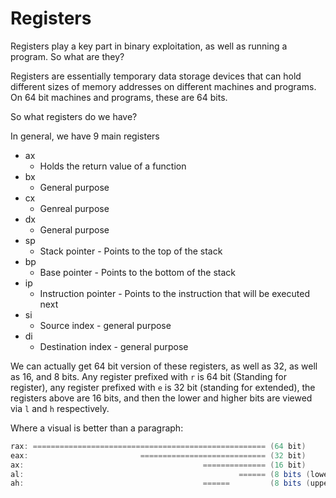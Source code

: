# Registers

Registers play a key part in binary exploitation, as well as running a program. So what are they?

Registers are essentially temporary data storage devices that can hold different sizes of memory addresses on different machines and programs. On 64 bit machines and programs, these are 64 bits.

So what registers do we have?

In general, we have 9 main registers

* ax
  * Holds the return value of a function
* bx
  * General purpose
* cx
  * Genreal purpose
* dx
  * General purpose
* sp
  * Stack pointer - Points to the top of the stack
* bp
  * Base pointer - Points to the bottom of the stack
* ip
  * Instruction pointer - Points to the instruction that will be executed next
* si
  * Source index - general purpose
* di
  * Destination index - general purpose

We can actually get 64 bit version of these registers, as well as 32, as well as 16, and 8 bits. Any register prefixed with `r` is 64 bit \(Standing for register\), any register prefixed with `e` is 32 bit \(standing for extended\), the registers above are 16 bits, and then the lower and higher bits are viewed via `l` and `h` respectively.

Where a visual is better than a paragraph:

```java
rax: ==================================================== (64 bit)
eax:                         ============================ (32 bit)
ax:                                        ============== (16 bit)
al:                                                ====== (8 bits (lower))
ah:                                        ======         (8 bits (upper))
```

​

